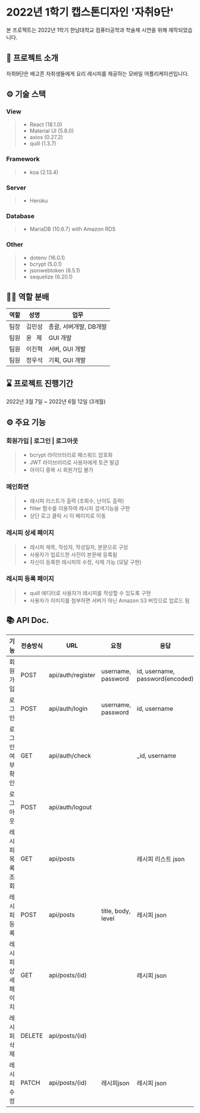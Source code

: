 # 2022년 1학기 캡스톤디자인 '자취9단'
본 프로젝트는 2022년 1학기 한남대학교 컴퓨터공학과 학술제 시연을 위해 제작되었습니다.

## 🎈 프로젝트 소개
자취9단은 배고픈 자취생들에게 요리 레시피를 제공하는 모바일 어플리케이션입니다.

## ⚙️ 기술 스택
### View
>- React (18.1.0)
>- Material UI (5.8.0)
>- axios (0.27.2)
>- quill (1.3.7)

### Framework
>- koa (2.13.4)

### Server
>- Heroku

### Database
>- MariaDB (10.6.7) with Amazon RDS

### Other
>- dotenv (16.0.1)
>- bcrypt (5.0.1)
>- jsonwebtoken (8.5.1)
>- sequelize (6.20.1)

## 🙆‍♂️ 역할 분배 
|역할|성명|업무|
|----|----|----|
|팀장|김민성|총괄, 서버개발, DB개발|
|팀원|윤&nbsp;&nbsp;&nbsp;제|GUI 개발|
|팀원|이진혁|서버, GUI 개발|
|팀원|정우석|기획, GUI 개발|

## ⌛ 프로젝트 진행기간
2022년 3월 7일 ~ 2022년 6월 12일 (3개월)

## ⚙️ 주요 기능
### 회원가입 | 로그인 | 로그아웃
>- bcrypt 라이브러리로 패스워드 암호화
>- JWT 라이브러리로 사용자에게 토큰 발급
>- 아이디 중복 시 회원가입 불가

### 메인화면
>- 레시피 리스트가 출력 (조회수, 난이도 출력)
>- filter 함수를 이용하여 레시피 검색기능을 구현 
>- 상단 로고 클릭 시 이 페이지로 이동

### 레시피 상세 페이지
>- 레시피 제목, 작성자, 작성일자, 본문으로 구성
>- 사용자가 업로드한 사진이 본문에 등록됨
>- 자신이 등록한 레시피의 수정, 삭제 가능 (모달 구현)

### 레시피 등록 페이지
>- quill 에디터로 사용자가 레시피를 작성할 수 있도록 구현
>- 사용자가 이미지를 첨부하면 서버가 아닌 Amazon S3 버킷으로 업로드 됨

## 📚 API Doc.
|기능|전송방식|URL|요청|응답|
|----|--------|---|----|----|
|회원가입|POST|api/auth/register|username, password|id, username, password(encoded)|
|로그인|POST|api/auth/login|username, password|id, username|
|로그인 여부 확인|GET|api/auth/check| |_id, username|
|로그아웃|POST|api/auth/logout| | |
|레시피 목록조회|GET|api/posts| |레시피 리스트 json|
|레시피 등록|POST|api/posts|title, body, level|레시피 json|
|레시피 상세 페이지|GET|api/posts/(id)| |레시피 json|
|레시피 삭제|DELETE|api/posts/(id)| | |
|레시피 수정|PATCH|api/posts/(id)|레시피json|레시피 json|